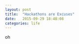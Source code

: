 ```yaml
---
layout: post
title:  "Hackathons are Excuses"
date:   2015-09-29 18:48:08
categories: life
---
```

oh
